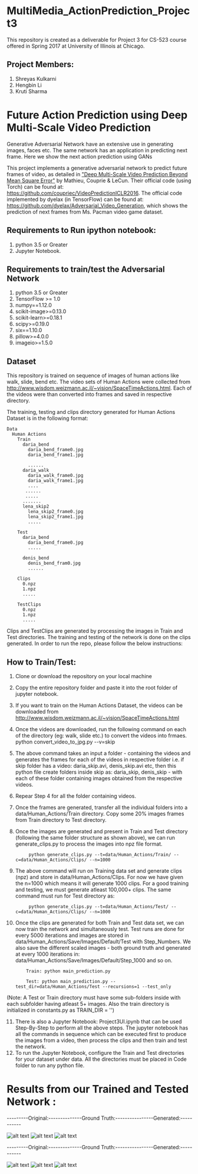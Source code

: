 # MultiMedia_ActionPrediction_Project3

This repository is created as a deliverable for Project 3 for CS-523 course offered in Spring 2017 at University of Illinois at Chicago.

## Project Members:
1. Shreyas Kulkarni
2. Hengbin Li
3. Kruti Sharma

# Future Action Prediction using Deep Multi-Scale Video Prediction

Generative Adversarial Network have an extensive use in generating images, faces etc. The same network has an application in predicting next frame. Here we show the next action prediction using GANs

This project implements a generative adversarial network to predict future frames of video, as detailed in 
["Deep Multi-Scale Video Prediction Beyond Mean Square Error"](https://arxiv.org/abs/1511.05440) by Mathieu, 
Couprie & LeCun. Their official code (using Torch) can be found at: https://github.com/coupriec/VideoPredictionICLR2016. The official code implemented by dyelax (in TensorFlow) can be found at: https://github.com/dyelax/Adversarial_Video_Generation, which shows the prediction of next frames from Ms. Pacman video game dataset.

## Requirements to Run ipython notebook:
1. python 3.5 or Greater
2. Jupyter Notebook.

## Requirements to train/test the Adversarial Network
1. python 3.5 or Greater
2. TensorFlow >= 1.0
3. numpy==1.12.0
4. scikit-image>=0.13.0
5. scikit-learn>=0.18.1
6. scipy>=0.19.0
7. six==1.10.0
8. pillow>=4.0.0
9. imageio>=1.5.0

## Dataset

This repository is trained on sequence of images of human actions like walk, slide, bend etc. The video sets of Human Actions were collected from http://www.wisdom.weizmann.ac.il/~vision/SpaceTimeActions.html. Each of the videos were than converted into frames and saved in respective directory.

The training, testing and clips directory generated for Human Actions Dataset is in the following format:

    Data
      Human Actions
        Train
          daria_bend
            daria_bend_frame0.jpg
            daria_bend_frame1.jpg

            ......
          daria_walk
            daria_walk_frame0.jpg
            daria_walk_frame1.jpg
            ....
           ......
           .....
          ....... 
          lena_skip2
            lena_skip2_frame0.jpg
            lena_skip2_frame1.jpg
            .....

        Test
          daria_bend
            daria_bend_frame0.jpg
            .....

          denis_bend
            denis_bend_fram0.jpg
            ......

        Clips
          0.npz
          1.npz
          .....

        TestClips
          0.npz
          1.npz
          .....

Clips and TestClips are generated by processing the images in Train and Test directories. The training and testing of the network is done on the clips generated. In order to run the repo, please follow the below instructions:

## How to Train/Test:

1. Clone or download the repository on your local machine
2. Copy the entire repository folder and paste it into the root folder of jupyter notebook.
3. If you want to train on the Human Actions Dataset, the videos can be downloaded from http://www.wisdom.weizmann.ac.il/~vision/SpaceTimeActions.html
4. Once the videos are downloaded, run the following command on each of the directory (eg: walk, slide etc.) to convert the videos into frmaes.
                    python convert_video_to_jpg.py --v=skip

5. The above command takes an input a folder - containing the videos and generates the frames for each of the videos in respective folder i.e. if skip folder has a video: daria_skip.avi, denis_skip.avi etc, then this python file create folders inside skip as: daria_skip, denis_skip - with each of these folder containing images obtained from the respective videos.
6. Repear Step 4 for all the folder containing videos.
7. Once the frames are generated, transfer all the individual folders into a data/Human_Actions/Train directory. Copy some 20% images frames from Train directory to Test directory.
8. Once the images are generated and present in Train and Test directory (following the same folder structure as shown above), we can run generate_clips.py to process the images into npz file format.

            python generate_clips.py --t=data/Human_Actions/Train/ --c=data/Human_Actions/Clips/ --n=1000

9. The above command will run on Training data set and generate clips (npz) and store in data/Human_Actions/Clips. For now we have given the n=1000 which means it will generate 1000 clips. For a good training and testing, we must generate atleast 100,000+ clips. The same command must run for Test directory as:

            python generate_clips.py --t=data/Human_Actions/Test/ --c=data/Human_Actions/Clips/ --n=1000

10. Once the clips are generated for both Train and Test data set, we can now train the network and simultaneously test. Test runs are done for every 5000 iterations and images are stored in data/Human_Actions/Save/Images/Default/Test with Step_Numbers. We also save the different scaled images - both ground truth and generated at every 1000 iterations in: data/Human_Actions/Save/Images/Default/Step_1000 and so on.

            Train: python main_prediction.py

            Test: python main_prediction.py --test_dir=data/Human_Actions/Test --recursions=1 --test_only

(Note: A Test or Train directory must have some sub-folders inside with each subfolder having atleast 5+ images. Also the train directory is initialized in constants.py as TRAIN_DIR = '')
 
11. There is also a Jupyter Notebook: Project3UI.ipynb that can be used Step-By-Step to perform all the above steps. The jupyter notebook has all the commands in sequence which can be executed first to produce the images from a video, then process the clips and then train and test the network.
12. To run the Jupyter Notebook, configure the Train and Test directories for your dataset under data. All the directories must be placed in Code folder to run any python file.
      

# Results from our Trained and Tested Network :

---------Original:--------------Ground Truth:----------------Generated:-----------

![alt text](https://github.com/skruti10/MultiMedia_ActionPrediction_Project3/blob/master/Code/data/Human_Actions/Save/Images/Default/NewTest_3/Step_0/originalInput_GIF.gif?raw=true)
![alt text](https://github.com/skruti10/MultiMedia_ActionPrediction_Project3/blob/master/Code/data/Human_Actions/Save/Images/Default/NewTest_3/Step_0/ogen_GIF.gif?raw=true)
![alt text](https://github.com/skruti10/MultiMedia_ActionPrediction_Project3/blob/master/Code/data/Human_Actions/Save/Images/Default/NewTest_3/Step_0/ogt_GIF.gif?raw=true)


---------Original:--------------Ground Truth:----------------Generated:-----------

![alt text](https://github.com/skruti10/MultiMedia_ActionPrediction_Project3/blob/master/Code/data/Human_Actions/Save/Images/Default/NewTest_3/Step_0/originalInput_GIF1.gif?raw=true)
![alt text](https://github.com/skruti10/MultiMedia_ActionPrediction_Project3/blob/master/Code/data/Human_Actions/Save/Images/Default/NewTest_3/Step_0/ogen_GIF1.gif?raw=true)
![alt text](https://github.com/skruti10/MultiMedia_ActionPrediction_Project3/blob/master/Code/data/Human_Actions/Save/Images/Default/NewTest_3/Step_0/ogt_GIF1.gif?raw=true)


